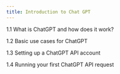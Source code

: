 ```yaml
---
title: Introduction to Chat GPT
---
```


1.1 What is ChatGPT and how does it work?


1.2 Basic use cases for ChatGPT


1.3 Setting up a ChatGPT API account


1.4 Running your first ChatGPT API request

